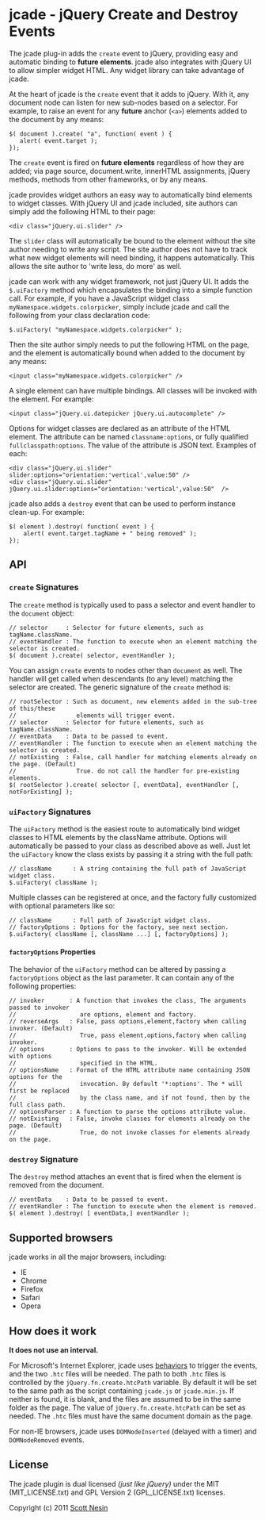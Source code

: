 # jcade - jQuery Create and Destroy Events

The jcade plug-in adds the `create` event to jQuery, providing easy and automatic binding to **future elements**. jcade also integrates with jQuery UI to allow simpler widget HTML. Any widget library can take advantage of jcade.

At the heart of jcade is the `create` event that it adds to jQuery. With it, any document node can listen for new sub-nodes based on a selector. For example, to raise an event for any **future** anchor (`<a>`) elements added to the document by any means:

    $( document ).create( "a", function( event ) {
       alert( event.target );
    });

The `create` event is fired on **future elements** regardless of how they are added; via page source, document.write, innerHTML assignments, jQuery methods, methods from other frameworks, or by any means.

jcade provides widget authors an easy way to automatically bind elements to widget classes. With jQuery UI and jcade included, site authors can simply add the following HTML to their page:

    <div class="jQuery.ui.slider" />

The `slider` class will automatically be bound to the element without the site author needing to write any script. The site author does not have to track what new widget elements will need binding, it happens automatically. This allows the site author to 'write less, do more' as well.


jcade can work with any widget framework, not just jQuery UI. It adds the `$.uiFactory` method which encapsulates the binding into a simple function call. For example, if you have a JavaScript widget class `myNamespace.widgets.colorpicker`, simply include jcade and call the following from your class declaration code:

    $.uiFactory( "myNamespace.widgets.colorpicker" );

Then the site author simply needs to put the following HTML on the page, and the element is automatically bound when added to the document by any means:

    <input class="myNamespace.widgets.colorpicker" />

A single element can have multiple bindings. All classes will be invoked with the element. For example:

    <input class="jQuery.ui.datepicker jQuery.ui.autocomplete" />

Options for widget classes are declared as an attribute of the HTML element. The attribute can be named `classname:options`, or fully qualified `fullclasspath:options`. The value of the attribute is JSON text. Examples of each:

    <div class="jQuery.ui.slider" slider:options="orientation:'vertical',value:50" />
    <div class="jQuery.ui.slider" jQuery.ui.slider:options="orientation:'vertical',value:50"  />


jcade also adds a `destroy` event that can be used to perform instance clean-up. For example:

    $( element ).destroy( function( event ) { 
        alert( event.target.tagName + " being removed" );
    });

## API

### `create` Signatures

The `create` method is typically used to pass a selector and event handler to the `document` object:

    // selector     : Selector for future elements, such as tagName.className.
    // eventHandler : The function to execute when an element matching the selector is created.
    $( document ).create( selector, eventHandler );

You can assign `create` events to nodes other than `document` as well. The handler will get called when descendants (to any level) matching the selector are created. The generic signature of the `create` method is:

    // rootSelector : Such as document, new elements added in the sub-tree of this/these
    //                 elements will trigger event.
    // selector     : Selector for future elements, such as tagName.className.
    // eventData    : Data to be passed to event.
    // eventHandler : The function to execute when an element matching the selector is created.
    // notExisting  : False, call handler for matching elements already on the page. (Default)
    //                 True. do not call the handler for pre-existing elements.
    $( rootSelector ).create( selector [, eventData], eventHandler [, notForExisting] );

### `uiFactory` Signatures

The `uiFactory` method is the easiest route to automatically bind widget classes to HTML elements by the className attribute. Options will automatically be passed to your class as described above as well. Just let the `uiFactory` know the class exists by passing it a string with the full path:

    // className      : A string containing the full path of JavaScript widget class.
    $.uiFactory( className );

Multiple classes can be registered at once, and the factory fully customized with optional parameters like so:

    // className      : Full path of JavaScript widget class.
    // factoryOptions : Options for the factory, see next section.
    $.uiFactory( className [, className ...] [, factoryOptions] );

#### `factoryOptions` Properties

The behavior of the `uiFactory` method can be altered by passing a `factoryOptions` object as the last parameter. It can contain any of the following properties:

    // invoker       : A function that invokes the class, The arguments passed to invoker 
    //                  are options, element and factory.
    // reverseArgs   : False, pass options,element,factory when calling invoker. (Default)
    //                  True, pass element,options,factory when calling invoker.
    // options       : Options to pass to the invoker. Will be extended with options 
    //                  specified in the HTML.
    // optionsName   : Format of the HTML attribute name containing JSON options for the
    //                  invocation. By default '*:options'. The * will first be replaced
    //                  by the class name, and if not found, then by the full class path.
    // optionsParser : A function to parse the options attribute value.
    // notExisting   : False, invoke classes for elements already on the page. (Default)
    //                  True, do not invoke classes for elements already on the page.


### `destroy` Signature

The `destroy` method attaches an event that is fired when the element is removed from the document.

    // eventData    : Data to be passed to event.
    // eventHandler : The function to execute when the element is removed.
    $( element ).destroy( [ eventData,] eventHandler );

## Supported browsers

jcade works in all the major browsers, including:

* IE
* Chrome
* Firefox
* Safari
* Opera

## How does it work

**It does not use an interval.**

For Microsoft's Internet Explorer, jcade uses [behaviors](http://msdn.microsoft.com/en-us/library/ms531018\(v=VS.85\).aspx) to trigger the events, and the two `.htc` files will be needed. The path to both `.htc` files is controlled by the `jQuery.fn.create.htcPath` variable. By default it will be set to the same path as the script containing `jcade.js` or `jcade.min.js`. If neither is found, it is blank, and the files are assumed to be in the same folder as the page. The value of `jQuery.fn.create.htcPath` can be set as needed. The `.htc` files must have the same document domain as the page.

For non-IE browsers, jcade uses `DOMNodeInserted` (delayed with a timer) and `DOMNodeRemoved` events.

## License

The jcade plugin is dual licensed *(just like jQuery)* under the MIT (MIT\_LICENSE.txt) and GPL Version 2 (GPL\_LICENSE.txt) licenses.

Copyright (c) 2011 [Scott Nesin](http://scottnesin.com/)

